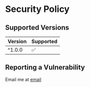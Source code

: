 # Security Policy

## Supported Versions

| Version | Supported          |
| ------- | ------------------ |
| ^1.0.0  | :white_check_mark: |

## Reporting a Vulnerability

Email me at [email](mailto:pro@nullswan.io)
